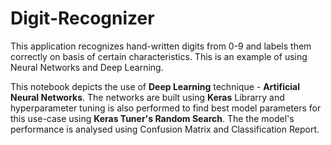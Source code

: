# Digit-Recognizer
This application recognizes hand-written digits from 0-9 and labels them correctly on basis of certain characteristics. This is an example of using Neural Networks and Deep Learning.

This notebook depicts the use of **Deep Learning** technique - **Artificial Neural Networks**. The networks are built using **Keras** Librarry and hyperparameter tuning is also performed to find best model parameters for this use-case using **Keras Tuner's Random Search**. The the model's performance is analysed using Confusion Matrix and Classification Report.

